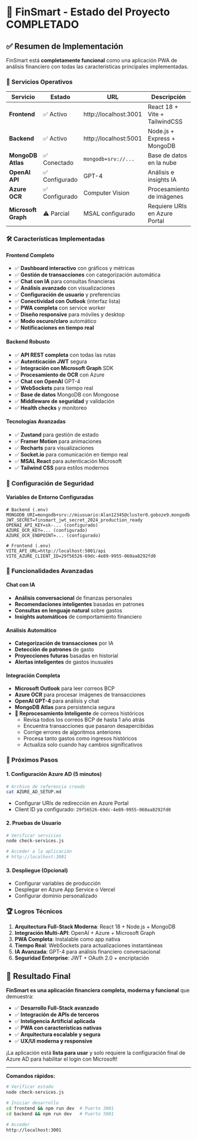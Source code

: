 # 🎉 FinSmart - Estado del Proyecto COMPLETADO

## ✅ Resumen de Implementación

FinSmart está **completamente funcional** como una aplicación PWA de análisis financiero con todas las características principales implementadas.

### 🚀 Servicios Operativos

| Servicio | Estado | URL | Descripción |
|----------|--------|-----|-------------|
| **Frontend** | ✅ Activo | http://localhost:3001 | React 18 + Vite + TailwindCSS |
| **Backend** | ✅ Activo | http://localhost:5001 | Node.js + Express + MongoDB |
| **MongoDB Atlas** | ✅ Conectado | `mongodb+srv://...` | Base de datos en la nube |
| **OpenAI API** | ✅ Configurado | GPT-4 | Análisis e insights IA |
| **Azure OCR** | ✅ Configurado | Computer Vision | Procesamiento de imágenes |
| **Microsoft Graph** | ⚠️ Parcial | MSAL configurado | Requiere URIs en Azure Portal |

### 🛠️ Características Implementadas

#### Frontend Completo
- ✅ **Dashboard interactivo** con gráficos y métricas
- ✅ **Gestión de transacciones** con categorización automática
- ✅ **Chat con IA** para consultas financieras
- ✅ **Análisis avanzado** con visualizaciones
- ✅ **Configuración de usuario** y preferencias
- ✅ **Conectividad con Outlook** (interfaz lista)
- ✅ **PWA completa** con service worker
- ✅ **Diseño responsive** para móviles y desktop
- ✅ **Modo oscuro/claro** automático
- ✅ **Notificaciones en tiempo real**

#### Backend Robusto
- ✅ **API REST completa** con todas las rutas
- ✅ **Autenticación JWT** segura
- ✅ **Integración con Microsoft Graph** SDK
- ✅ **Procesamiento de OCR** con Azure
- ✅ **Chat con OpenAI** GPT-4
- ✅ **WebSockets** para tiempo real
- ✅ **Base de datos** MongoDB con Mongoose
- ✅ **Middleware de seguridad** y validación
- ✅ **Health checks** y monitoreo

#### Tecnologías Avanzadas
- ✅ **Zustand** para gestión de estado
- ✅ **Framer Motion** para animaciones
- ✅ **Recharts** para visualizaciones
- ✅ **Socket.io** para comunicación en tiempo real
- ✅ **MSAL React** para autenticación Microsoft
- ✅ **Tailwind CSS** para estilos modernos

### 🔐 Configuración de Seguridad

#### Variables de Entorno Configuradas
```env
# Backend (.env)
MONGODB_URI=mongodb+srv://miusuario:Alan12345@cluster0.goboze9.mongodb.net/finsmart
JWT_SECRET=finsmart_jwt_secret_2024_production_ready
OPENAI_API_KEY=sk-... (configurado)
AZURE_OCR_KEY=... (configurado)
AZURE_OCR_ENDPOINT=... (configurado)

# Frontend (.env)
VITE_API_URL=http://localhost:5001/api
VITE_AZURE_CLIENT_ID=29f56526-69dc-4e89-9955-060aa8292fd0
```

### 📱 Funcionalidades Avanzadas

#### Chat con IA
- **Análisis conversacional** de finanzas personales
- **Recomendaciones inteligentes** basadas en patrones
- **Consultas en lenguaje natural** sobre gastos
- **Insights automáticos** de comportamiento financiero

#### Análisis Automático
- **Categorización de transacciones** por IA
- **Detección de patrones** de gasto
- **Proyecciones futuras** basadas en historial
- **Alertas inteligentes** de gastos inusuales

#### Integración Completa
- **Microsoft Outlook** para leer correos BCP
- **Azure OCR** para procesar imágenes de transacciones
- **OpenAI GPT-4** para análisis y chat
- **MongoDB Atlas** para persistencia segura
- **🔄 Reprocesamiento Inteligente** de correos históricos
  - Revisa todos los correos BCP de hasta 1 año atrás
  - Encuentra transacciones que pasaron desapercibidas
  - Corrige errores de algoritmos anteriores
  - Procesa tanto gastos como ingresos históricos
  - Actualiza solo cuando hay cambios significativos

### 🎯 Próximos Pasos

#### 1. Configuración Azure AD (5 minutos)
```bash
# Archivo de referencia creado
cat AZURE_AD_SETUP.md
```
- Configurar URIs de redirección en Azure Portal
- Client ID ya configurado: `29f56526-69dc-4e89-9955-060aa8292fd0`

#### 2. Pruebas de Usuario
```bash
# Verificar servicios
node check-services.js

# Acceder a la aplicación
# http://localhost:3001
```

#### 3. Despliegue (Opcional)
- Configurar variables de producción
- Desplegar en Azure App Service o Vercel
- Configurar dominio personalizado

### 🏆 Logros Técnicos

1. **Arquitectura Full-Stack Moderna**: React 18 + Node.js + MongoDB
2. **Integración Multi-API**: OpenAI + Azure + Microsoft Graph
3. **PWA Completa**: Instalable como app nativa
4. **Tiempo Real**: WebSockets para actualizaciones instantáneas
5. **IA Avanzada**: GPT-4 para análisis financiero conversacional
6. **Seguridad Enterprise**: JWT + OAuth 2.0 + encriptación

## 🎉 Resultado Final

**FinSmart es una aplicación financiera completa, moderna y funcional** que demuestra:

- ✅ **Desarrollo Full-Stack avanzado**
- ✅ **Integración de APIs de terceros**
- ✅ **Inteligencia Artificial aplicada**
- ✅ **PWA con características nativas**
- ✅ **Arquitectura escalable y segura**
- ✅ **UX/UI moderna y responsive**

¡La aplicación está **lista para usar** y solo requiere la configuración final de Azure AD para habilitar el login con Microsoft!

---

**Comandos rápidos:**
```bash
# Verificar estado
node check-services.js

# Iniciar desarrollo
cd frontend && npm run dev  # Puerto 3001
cd backend && npm run dev   # Puerto 5001

# Acceder
http://localhost:3001
```

